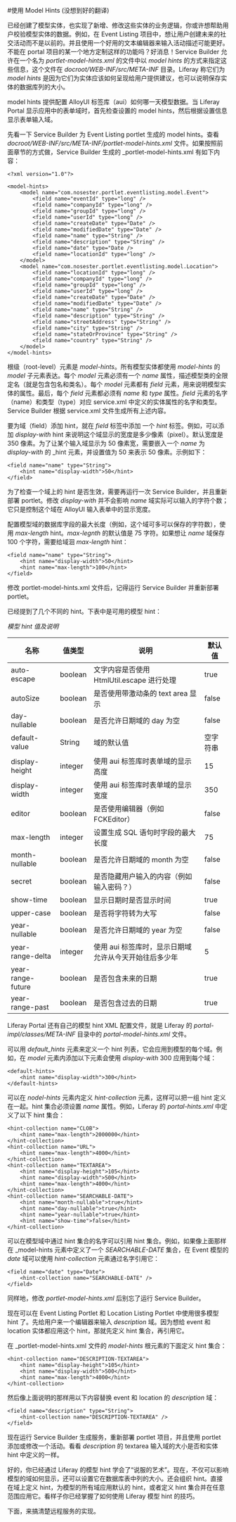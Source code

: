 #使用 Model Hints (没想到好的翻译)

已经创建了模型实体，也实现了新增、修改这些实体的业务逻辑，你或许想帮助用户校验模型实体的数据。例如，在 Event Listing 项目中，想让用户创建未来的社交活动而不是以前的。并且使用一个好用的文本编辑器来输入活动描述可能更好。不能在 portal 项目的某一个地方定制这样的功能吗？好消息！Service Builder 允许在一个名为 _portlet-model-hints.xml_ 的文件中以 _model hints_ 的方式来指定这些信息，这个文件在 _docroot/WEB-INF/src/META-INF_ 目录。Liferay 称它们为 _model hints_ 是因为它们为实体应该如何呈现给用户提供建议，也可以说明保存实体的数据库列的大小。

model hints 提供配置 AlloyUI 标签库（aui）如何哪一天模型数据。当 Liferay Portal 显示应用中的表单域时，首先检查设置的 model hints，然后根据设置信息显示表单输入域。

先看一下 Service Builder 为 Event Listing portlet 生成的 model hints。查看 _docroot/WEB-INF/src/META-INF/portlet-model-hints.xml_ 文件。如果按照前面章节的方式做，Service Builder 生成的 _portlet-model-hints.xml 有如下内容：

```
<?xml version="1.0"?>

<model-hints>
    <model name="com.nosester.portlet.eventlisting.model.Event">
        <field name="eventId" type="long" />
        <field name="companyId" type="long" />
        <field name="groupId" type="long" />
        <field name="userId" type="long" />
        <field name="createDate" type="Date" />
        <field name="modifiedDate" type="Date" />
        <field name="name" type="String" />
        <field name="description" type="String" />
        <field name="date" type="Date />
        <field name="locationId" type="long" />
    </model>
    <model name="com.nosester.portlet.eventlisting.model.Location">
        <field name="locationId" type="long" />
        <field name="companyId" type="long" />
        <field name="groupId" type="long" />
        <field name="userId" type="long" />
        <field name="createDate" type="Date" />
        <field name="modifiedDate" type="Date" />
        <field name="name" type="String" />
        <field name="description" type="String" />
        <field name="streetAddress" type="String" />
        <field name="city" type="String" />
        <field name="stateOrProvince" type="String" />
        <field name="country" type="String" />
    </model>
</model-hints>
```

根级（root-level）元素是 _model-hints_。所有模型实体都使用 _model-hints_ 的 _model_ 子元素表达。每个 _model_ 元素必须有一个 _name_ 属性，描述模型类的全限定名（就是包含包名和类名）。每个 _model_ 元素都有 _field_ 元素，用来说明模型实体的属性。最后，每个 _field_ 元素都必须有 _name_ 和 _type_ 属性。_field_ 元素的名字（name）和类型（type）对应 service.xml 中定义的实体属性的名字和类型。Service Builder 根据 service.xml 文件生成所有上述内容。

要为域（field）添加 hint，就在 _field_ 标签中添加 一个 _hint_ 标签。例如，可以添加 _display-with_ hint 来说明这个域显示的宽度是多少像素（pixel）。默认宽度是 350 像素。为了让某个输入域显示为 50 像素宽，需要嵌入一个 _name_ 为 _display-with_ 的 _hint 元素，并设置值为 50 来表示 50 像素。示例如下：

```
<field name="name" type="String">
    <hint name="display-width">50</hint>
</field>
```

为了检查一个域上的 hint 是否生效，需要再运行一次 Service Builder，并且重新部署 portlet。修改 _display-with_ 并不会影响 _name_ 域实际可以输入的字符个数；它只是控制这个域在 AlloyUI 输入表单中的显示宽度。

配置模型域的数据库字段的最大长度（例如，这个域可多可以保存的字符数），使用 _max-length_ hint。_max-legnth_ 的默认值是 75 字符。如果想让 _name_ 域保存 100 个字符，需要给域洄 _max-length_ hint：

```
<field name="name" type="String">
    <hint name="display-width">50</hint>
    <hint name="max-length">100</hint>
</field>
```

修改 portlet-model-hints.xml 文件后，记得运行 Service Builder 并重新部署 portlet。

已经提到了几个不同的 hint。下表中是可用的模型 hint：

*模型 hint 值及说明*

| 名称 | 值类型 | 说明 | 默认值 |
| --- | --- | --- | --- |
| auto-escape | boolean | 文字内容是否使用 HtmlUtil.escape 进行处理 | true |
| autoSize | boolean | 是否使用带激动条的 text area 显示 | false |
| day-nullable | boolean | 是否允许日期域的 day 为空 | false |
| default-value | String | 域的默认值 | 空字符串 |
| display-height | integer | 使用 aui 标签库时表单域的显示高度 | 15 |
| display-width | integer | 使用 aui 标签库时表单域的显示宽度 | 350 |
| editor | boolean | 是否使用编辑器（例如 FCKEditor） | false |
| max-length | integer | 设置生成 SQL 语句时字段的最大长度 | 75 |
| month-nullable | boolean | 是否允许日期域的 month 为空 | false |
| secret | boolean | 是否隐藏用户输入的内容（例如输入密码？） | false |
| show-time | boolean | 显示日期时是否显示时间 | true |
| upper-case | boolean | 是否将字符转为大写 | false |
| year-nullable | boolean | 是否允许日期域的 year 为空 | false |
| year-range-delta | integer | 使用 aui 标签库时，显示日期域允许从今天开始往后多少年 | 5 |
| year-range-future | boolean | 是否包含未来的日期 | true |
| year-range-past | boolean | 是否包含过去的日期 | true |

Liferay Portal 还有自己的模型 hint XML  配置文件，就是 Liferay 的 _portal-impl/classes/META-INF_ 目录中的 _portal-model-hints.xml_ 文件。

可以用 _default_hints_ 元素来定义一个 hint 列表，它会应用到模型的每个域。例如，在 _model_ 元素内添加以下元素会使用 _display-with_ 300 应用到每个域：

```
<default-hints>
    <hint name="display-width">300</hint>
</default-hints>
```
可以在 _nodel-hints_ 元素内定义 _hint-collection_ 元素，这样可以把一组 hint 定义在一起。hint 集合必须设置 _name_ 属性。例如，Liferay 的 _portal-hints.xml_ 中定义了以下 hint 集合：

```
<hint-collection name="CLOB">
    <hint name="max-length">2000000</hint>
</hint-collection>
<hint-collection name="URL">
    <hint name="max-length">4000</hint>
</hint-collection>
<hint-collection name="TEXTAREA">
    <hint name="display-height">105</hint>
    <hint name="display-width">500</hint>
    <hint name="max-length">4000</hint>
</hint-collection>
<hint-collection name="SEARCHABLE-DATE">
    <hint name="month-nullable">true</hint>
    <hint name="day-nullable">true</hint>
    <hint name="year-nullable">true</hint>
    <hint name="show-time">false</hint>
</hint-collection>
```

可以在模型域中通过 hint 集合的名字可以引用 hint 集合。例如，如果像上面那样在 _model-hints 元素中定义了一个 _SEARCHABLE-DATE_ 集合，在 Event 模型的 _date_ 域可以使用 _hint-collection_ 元素通过名字引用它：

```
<field name="date" type="Date">
    <hint-collection name="SEARCHABLE-DATE" />
</field>
```

同样地，修改 _portlet-model-hints.xml_ 后别忘了运行 Service Builder。

现在可以在 Event Listing Portlet 和 Location Listing Portlet 中使用很多模型 hint 了。先给用户来一个编辑器来输入 _description_ 域。因为想给 event 和 location 实体都应用这个 hint，那就先定义 hint 集合，再引用它。

在 _portlet-model-hints.xml 文件的 _model-hints_ 根元素的下面定义 hint 集合：

```
<hint-collection name="DESCRIPTION-TEXTAREA">
    <hint name="display-height">105</hint>
    <hint name="display-width">500</hint>
    <hint name="max-length">4000</hint>
</hint-collection>
```

然后像上面说明的那样用以下内容替换 event 和 location 的 _description_ 域：

```
<field name="description" type="String">
    <hint-collection name="DESCRIPTION-TEXTAREA" />
</field>
```

现在运行 Service Builder 生成服务，重新部署 portlet 项目，并且使用 portlet 添加或修改一个活动。看看 _description_ 的 textarea 输入域的大小是否和实体 hint 中定义的一样。

好的，你已经通过 Liferay 的模型 hint 学会了“说服的艺术”。现在，不仅可以影响模型的域如何显示，还可以设置它在数据库表中列的大小。还会组织 hint。直接在域上定义 hint，为模型的所有域应用默认的 hint，或者定义 hint 集合并在任意范围应用它。看样子你已经掌握了如何使用 Liferay 模型  hint 的技巧。

下面，来搞清楚远程服务的实现。